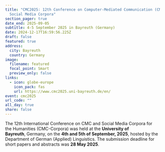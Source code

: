 ```yaml
---
title: "CMC2025: 12th Conference on Computer-Mediated Communication (CMC) and
  Social Media Corpora"
section_pager: true
date_end: 2025-09-05
subtitle: 4-5 September 2025 in Bayreuth (Germany)
date: 2024-12-17T16:59:56.225Z
draft: false
featured: true
address:
  city: Bayreuth
  country: Germany
image:
  filename: featured
  focal_point: Smart
  preview_only: false
links:
  - icon: globe-europe
    icon_pack: fas
    url: https://www.cmc2025.uni-bayreuth.de/en/
event: cmc2025
url_code: ""
all_day: true
share: false
---
```

The 12th International Conference on CMC and Social Media Corpora for the
Humanities (CMC-Corpora) was held at the **University of Bayreuth**, Germany,
on the **4th and 5th of September, 2025**, hosted by the Department of German
(Applied) Linguistics. The submission deadline for short papers and abstracts
was **28 May 2025**. 
